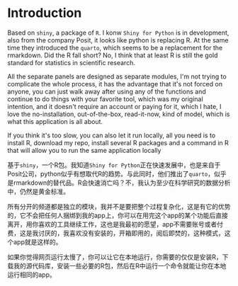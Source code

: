 # Introduction

Based on `shiny`, a package of `R`. I konw `Shiny for Python` is in development, also from the company Posit, it looks like python is replacing R. At the same time they introduced the `quarto`, which seems to be a replacement for the rmarkdown. Did the R fall short? No, I think that at least R is still the gold standard for statistics in scientific research.

All the separate panels are designed as separate modules, I'm not trying to complicate the whole process, it has the advantage that it's not forced on anyone, you can just walk away after using any of the functions and continue to do things with your favorite tool, which was my original intention, and it doesn't require an account or paying for it, which I hate, I love the no-installation, out-of-the-box, read-it-now, kind of model, which is what this application is all about.

If you think it's too slow, you can also let it run locally, all you need is to install R, download my repo, install several R packages and a command in R that will allow you to run the same application locally

基于`shiny`，一个R包。我知道`Shiny for Python`正在快速发展中，也是来自于Posit公司，python似乎有想取代R的趋势。与此同时，他们推出了`quarto`，似乎是rmarkdown的替代品。R会快速消亡吗？不，我认为至少在科学研究的数据分析中，仍然是黄金标准。

所有分开的频道都是独立的模块，我并不是要把整个过程复杂化，这是有它的优势的，它不会把任何人捆绑到我的app上，你可以在用完这个app的某个功能后直接离开，用你喜欢的工具继续工作，这也是我最初的愿望，app不需要账号或者付费，这是我讨厌的，我喜欢没有安装的，开箱即用的，阅后即焚的，这种模式，这个app就是这样的。

如果你觉得网页运行太慢了，你可以让它在本地运行，你需要的仅仅是安装R，下载我的源代码库，安装一些必要的R包，然后在R中运行一个命令就能让你在本地运行相同的app。